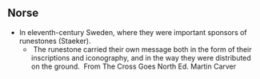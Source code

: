 ## Norse
- In eleventh-century Sweden, where they were important sponsors of runestones (Staeker). 
	-  The runestone carried their own message both in the form of their inscriptions and iconography, and in the way they were distributed on the ground. 
From The Cross Goes North Ed. Martin Carver